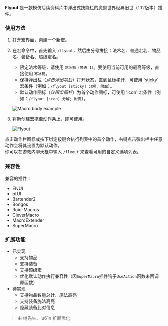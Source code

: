 **Flyout** 是一款模仿后续资料片中弹出式技能栏的魔兽世界经典旧世（1.12版本）插件。

### 使用方法
1. 打开宏界面，创建一个新宏。
2. 在宏命令中，首先输入 `/flyout`，然后由分号拼接：法术名、普通宏名、物品名、装备名、超级宏名。
   - 限定法术等级，请使用 `寒冰箭（等级 1）`。要使用当前可用的最高等级，直接使用 `寒冰箭`。
   - 保持弹出栏（*点击弹出项后*）打开状态，直到鼠标移开，可使用 'sticky' 宏条件（例如：`/flyout [sticky] 分解; 附魔`）。
   - 默认动作图标（*仅限宏图标*）为首个动作图标，可使用 'icon' 宏条件（例如：`/flyout [icon] 分解; 附魔`）。

   ![Macro body example](screenshots/macro.png)

3. 将新创建宏拖至动作条上，即可使用。

   ![Flyout](screenshots/bar.png)


点击动作栏图标或按下绑定按键会执行列表中的首个动作，右键点击弹出栏中任意动作会将其设置为默认动作。  
你可以在游戏内聊天框中输入 `/flyout` 来查看可用的自定义选项列表。

### 兼容性
兼容的插件：
- ElvUI
- pfUI
- Bartender2
- Bongos
- Roid-Macros
- CleverMacro
- MacroExtender
- SuperMacro

### 扩展功能
- 已实现
   - 支持物品
   - 支持装备
   - 支持超级宏
   - 优化默认动作执行兼容性（因`SuperMacro`插件钩子`UseAction`函数未回调原函数）
- 待实现
   - 支持物品数量总计、施法高亮
   - 支持装备施法高亮
   - 隐藏装备比对信息

> 由 树先生、lu61n 扩展优化